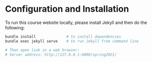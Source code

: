 # Configuration and Installation
To run this course website locally, please install Jekyll and then do the following:

```bash
bundle install              # to install dependencies
bundle exec jekyll serve    # to run Jekyll from command line

# Then open link in a web browser:
# Server address: http://127.0.0.1:4000/spring2021/
```
